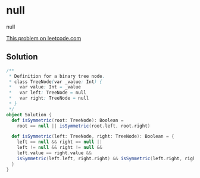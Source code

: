 # null

null

[This problem on leetcode.com](https://leetcode.com/problems/symmetric-tree)

## Solution

```scala
/**
 * Definition for a binary tree node.
 * class TreeNode(var _value: Int) {
 *   var value: Int = _value
 *   var left: TreeNode = null
 *   var right: TreeNode = null
 * }
 */
object Solution {
  def isSymmetric(root: TreeNode): Boolean =
    root == null || isSymmetric(root.left, root.right)

  def isSymmetric(left: TreeNode, right: TreeNode): Boolean = {
    left == null && right == null ||
    left != null && right != null &&
    left.value == right.value &&
    isSymmetric(left.left, right.right) && isSymmetric(left.right, right.left)
  }
}
```
